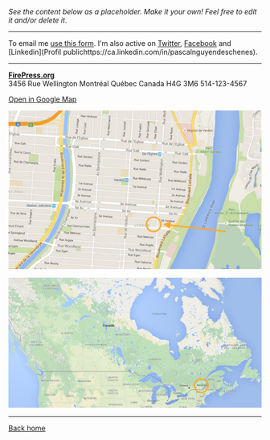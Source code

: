 *See the content below as a placeholder. Make it your own! Feel free to edit it and/or delete it*.

---

To email me [use this form](http://goo.gl/forms/4B5zzHhXphbtMzh93). I'm also active on [Twitter](https://twitter.com/_pascalandy), [Facebook](https://www.facebook.com/pascalandy1) and [Linkedin](Profil publichttps://ca.linkedin.com/in/pascalnguyendeschenes).

---

[**FirePress.org**](http://firepress.org/)<br>
3456 Rue Wellington
Montréal  Québec  Canada H4G 3M6
514-123-4567

[Open in Google Map](https://www.google.ca/maps/@45.458924,-73.5743224,15.08z)

![](https://raw.githubusercontent.com/firepress-org/themes-content/master/112_readiness/images/map2.jpg)

![](https://raw.githubusercontent.com/firepress-org/themes-content/master/112_readiness/images/map1.jpg)

---

<i class="fa fa-home" aria-hidden="true"></i> [Back home](/)